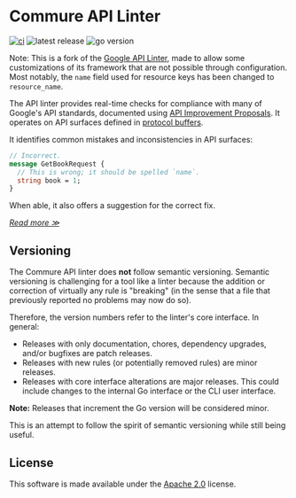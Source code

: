 # Commure API Linter

[![ci](https://github.com/commure/api-linter/actions/workflows/ci.yaml/badge.svg)](https://github.com/commure/api-linter/actions/workflows/ci.yaml)
![latest release](https://img.shields.io/github/v/release/commure/api-linter)
![go version](https://img.shields.io/github/go-mod/go-version/commure/api-linter)

Note: This is a fork of the
[Google API Linter](https://github.com/googleapis/api-linter), made to allow
some customizations of its framework that are not possible through
configuration. Most notably, the `name` field used for resource keys has been
changed to `resource_name`.

The API linter provides real-time checks for compliance with many of Google's
API standards, documented using [API Improvement Proposals][]. It operates on
API surfaces defined in [protocol buffers][].

It identifies common mistakes and inconsistencies in API surfaces:

```proto
// Incorrect.
message GetBookRequest {
  // This is wrong; it should be spelled `name`.
  string book = 1;
}
```

When able, it also offers a suggestion for the correct fix.

[_Read more ≫_](https://linter.aip.dev/)

## Versioning

The Commure API linter does **not** follow semantic versioning. Semantic
versioning is challenging for a tool like a linter because the addition or
correction of virtually any rule is "breaking" (in the sense that a file that
previously reported no problems may now do so).

Therefore, the version numbers refer to the linter's core interface. In
general:

- Releases with only documentation, chores, dependency upgrades, and/or
  bugfixes are patch releases.
- Releases with new rules (or potentially removed rules) are minor releases.
- Releases with core interface alterations are major releases. This could
  include changes to the internal Go interface or the CLI user interface.

**Note:** Releases that increment the Go version will be considered minor.

This is an attempt to follow the spirit of semantic versioning while still
being useful.

## License

This software is made available under the [Apache 2.0][] license.

[apache 2.0]: https://www.apache.org/licenses/LICENSE-2.0
[api improvement proposals]: https://aip.dev/
[protocol buffers]: https://developers.google.com/protocol-buffers
[rule documentation]: ./rules/index.md
